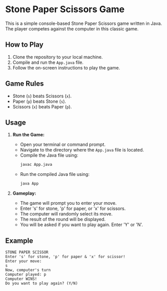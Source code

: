 # Stone Paper Scissors Game

This is a simple console-based Stone Paper Scissors game written in Java. The player competes against the computer in this classic game.

## How to Play

1. Clone the repository to your local machine.
2. Compile and run the `App.java` file.
3. Follow the on-screen instructions to play the game.

## Game Rules

- Stone (`s`) beats Scissors (`x`).
- Paper (`p`) beats Stone (`s`).
- Scissors (`x`) beats Paper (`p`).

## Usage

1. **Run the Game:**
   - Open your terminal or command prompt.
   - Navigate to the directory where the `App.java` file is located.
   - Compile the Java file using:
     ```bash
     javac App.java
     ```
   - Run the compiled Java file using:
     ```bash
     java App
     ```

2. **Gameplay:**
   - The game will prompt you to enter your move.
   - Enter 's' for stone, 'p' for paper, or 'x' for scissors.
   - The computer will randomly select its move.
   - The result of the round will be displayed.
   - You will be asked if you want to play again. Enter 'Y' or 'N'.

## Example

```text
STONE PAPER SCISSOR
Enter 's' for stone, 'p' for paper & 'x' for scissor!
Enter your move: 
s
Now, computer's turn
Computer played: p
Computer WINS!
Do you want to play again? (Y/N)
